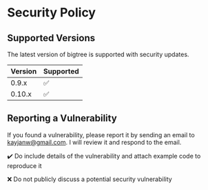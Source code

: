 # Security Policy

## Supported Versions

The latest version of bigtree is supported with security updates.

| Version | Supported          |
| ------- | ------------------ |
| 0.9.x   | :white_check_mark: |
| 0.10.x   | :white_check_mark: |


## Reporting a Vulnerability

If you found a vulnerability, please report it by sending an email to kayjanw@gmail.com. I will review it and respond to the email.

:heavy_check_mark: Do include details of the vulnerability and attach example code to reproduce it

:x: Do not publicly discuss a potential security vulnerability

